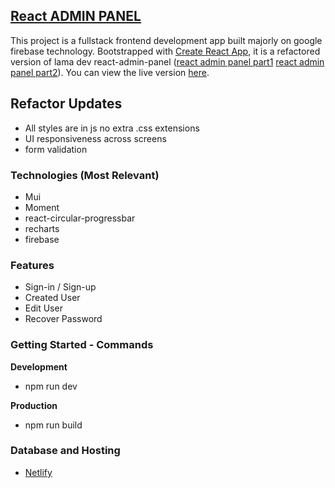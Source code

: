  ## [React ADMIN PANEL](https://cozy-granita-a65274.netlify.app/)
 
This project is a fullstack frontend development app built majorly on google firebase technology. Bootstrapped with [Create React App](https://github.com/facebook/create-react-app), it is a refactored version of lama dev react-admin-panel \([react admin panel part1](https://www.youtube.com/watch?v=yKV1IGahXqA&t=12s) [react admin panel part2](https://www.youtube.com/watch?v=D9W7AFeJ3kk&t=351s)\). You can view the live version [here](https://cozy-granita-a65274.netlify.app/).

## Refactor Updates

- All styles are in js no extra .css extensions
- UI responsiveness across screens
- form validation

### Technologies (Most Relevant)

- Mui
- Moment
- react-circular-progressbar
- recharts
- firebase


### Features
- Sign-in / Sign-up
- Created User
- Edit User
- Recover Password

  
### Getting Started - Commands

**Development**
- npm run dev

**Production**
- npm run build

  
### Database and Hosting
- [Netlify](https://www.netlify.com/)
